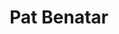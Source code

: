 ---
title: "Pat Benatar"
summary: "American singer born January 10, 1953, in Greenpoint, Brooklyn. Four-time Grammy Award winner. Married to songwriter since 1982, they have two daughters. Her artist's name \"Benatar\" comes from her first marriage to Dennis Benatar."
image: "pat-benatar.jpg"
apple_music_artist_url: "https://music.apple.com/gb/artist/pat-benatar/540530"
---